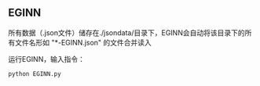 ## EGINN

所有数据（.json文件）储存在./jsondata/目录下，EGINN会自动将该目录下的所有文件名形如 "*-EGINN.json" 的文件合并读入

运行EGINN，输入指令：

```sh
python EGINN.py
```

